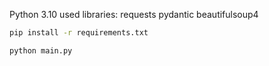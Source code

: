 Python 3.10
used libraries: requests pydantic beautifulsoup4

```bash
pip install -r requirements.txt
```

```bash
python main.py
```